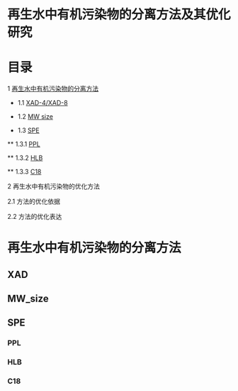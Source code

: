 # 再生水中有机污染物的分离方法及其优化研究

# 目录

1 [再生水中有机污染物的分离方法](#再生水中有机污染物的分离方法)

* 1.1 [XAD-4/XAD-8](#XAD)

* 1.2 [MW size](#MW_size)

* 1.3 [SPE](#SPE)
  
** 1.3.1 [PPL](#PPL)
  
** 1.3.2 [HLB](#HLB)
  
** 1.3.3 [C18](#C18)


2 再生水中有机污染物的优化方法

2.1 方法的优化依据

2.2  方法的优化表达

# 再生水中有机污染物的分离方法

## XAD

## MW_size

## SPE

### PPL

### HLB

### C18


